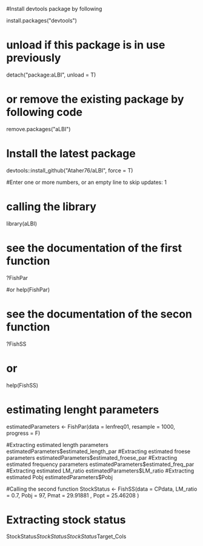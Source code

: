 #Install devtools package by following

install.packages("devtools")

# unload if this package is in use previously
detach("package:aLBI", unload = T)

# or remove the existing package by following code
remove.packages("aLBI")

# Install the latest package
devtools::install_github("Ataher76/aLBI", force = T)


#Enter one or more numbers, or an empty line to skip updates: 1

# calling the library
library(aLBI)

# see the documentation of the first function
?FishPar

#or
help(FishPar)

# see the documentation of the secon function
?FishSS

# or
help(FishSS)

# estimating lenght parameters
estimatedParameters <- FishPar(data = lenfreq01, resample = 1000, progress = F)

#Extracting estimated length parameters
estimatedParameters$estimated_length_par
#Extracting estimated froese parameters
estimatedParameters$estimated_froese_par
#Extracting estimated frequency parameters
estimatedParameters$estimated_freq_par
#Extracting estimated LM_ratio
estimatedParameters$LM_ratio
#Extracting estimated Pobj
estimatedParameters$Pobj




#Calling the second function
StockStatus <- FishSS(data = CPdata,
                      LM_ratio = 0.7,
                      Pobj = 97,
                      Pmat = 29.91881 ,
                      Popt = 25.46208
)

# Extracting stock status

StockStatus$StockStatus
StockStatus$Target_Cols

